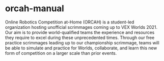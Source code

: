 # orcah-manual

Online Robotics Competition at-Home (ORCAH) is a student-led organization hosting unofficial scrimmages coming up to VEX Worlds 2021. Our aim is to provide world-qualified teams the experience and resources they require to excel during these unprecedented times. Through our free practice scrimmages leading up to our championship scrimmage, teams will be able to simulate and practice for Worlds, collaborate, and learn this new form of competition on a larger scale than prior events. 
